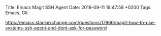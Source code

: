 Title:  Emacs Magit SSH Agent
Date:   2018-09-11 19:47:58 +0200
Tags: Emacs, Git

<https://emacs.stackexchange.com/questions/17866/magit-how-to-use-systems-ssh-agent-and-dont-ask-for-password>
